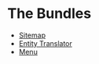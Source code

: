 The Bundles
===========

* [Sitemap](sitemap.md)
* [Entity Translator](entity-translator.md)
* [Menu](menu.md)